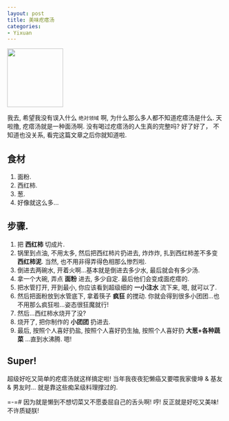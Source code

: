 ```yaml
---
layout: post
title: 美味疙瘩汤
categories:
- Yixuan
---
```

<img width="130" height="136" class="img-responsive" src="http://openmindclub.qiniudn.com/Yixuan/image/geda.png">


我去, 希望我没有误入什么 `绝对领域` 啊, 为什么那么多人都不知道疙瘩汤是什么. 天啦撸, 疙瘩汤就是一种面汤啊. 没有喝过疙瘩汤的人生真的完整吗? 好了好了， 不知道也没关系, 看完这篇文章之后你就知道啦.

## 食材

1. 面粉.
2. 西红柿.
3. 葱.
4. 好像就这么多...

## 步骤.

1. 把 **西红柿** 切成片.
2. 锅里到点油, 不用太多, 然后把西红柿片扔进去, 炸炸炸, 扎到西红柿差不多变 **西红柿泥**. 当然, 也不用非得弄得色相那么惨烈啦.
3. 倒进去两碗水, 开着火啊...基本就是倒进去多少水, 最后就会有多少汤.
4. 拿一个大碗, 弄点 **面粉** 进去, 多少自定. 最后他们会变成面疙瘩的.
5. 把水管打开, 开到最小, 你应该看到超级细的 **一小注水** 流下来, 嗯, 就可以了.
6. 然后把面粉放到水管底下, 拿着筷子 **疯狂** 的搅动. 你就会得到很多小团团...也不用那么疯狂啦...姿态很狂魔就行!
7. 然后...西红柿水烧开了没?
8. 烧开了, 把你制作的 **小团团** 扔进去.
9. 最后, 按照个人喜好扔盐, 按照个人喜好扔生抽, 按照个人喜好扔 **大葱+各种蔬菜** ...直到水沸腾. 嗯!

## Super!
超级好吃又简单的疙瘩汤就这样搞定啦! 当年我夜夜犯懒癌又要喂我家傻坤 & 基友& 男友时... 就是靠这些痴呆级料理撑过的.

=-=# 因为就是懒到不想切菜又不愿委屈自己的舌头啊! 哼! 反正就是好吃又美味! 不许质疑朕!
